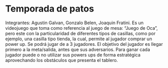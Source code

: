 # Temporada de patos
Integrantes: Agustin Galvan, Gonzalo Belen, Joaquin Fratini.
Es un videojuego que toma como referencia al juego de mesa: “Juego de Oca”, pero este con la particularidad de diferentes tipos de casillas, como por ejemplo, una casilla tipo tienda, la cual, permite al jugador comprar un power up. Se podrá jugar de a 3 jugadores. El objetivo del jugador es llegar primero a la meta/salida, antes que sus adversarios. Para ganar cada jugador puede o no utilizar sus powers ups de forma estratégica aprovechando los obstáculos que presenta el tablero.
